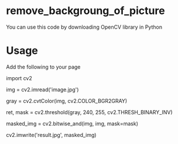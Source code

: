 # remove_backgroung_of_picture

You can use this code by downloading OpenCV library in Python

# Usage

Add the following to your page


import cv2

img = cv2.imread('image.jpg')

gray = cv2.cvtColor(img, cv2.COLOR_BGR2GRAY)

ret, mask = cv2.threshold(gray, 240, 255, cv2.THRESH_BINARY_INV)

masked_img = cv2.bitwise_and(img, img, mask=mask)

cv2.imwrite('result.jpg', masked_img)
